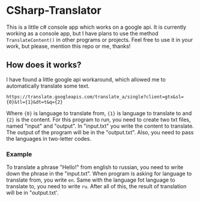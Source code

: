 # CSharp-Translator
This is a little c# console app which works on a google api.
It is currently working as a console app, but I have plans to use the  method ` TranslateContent() ` in other programs or projects. Feel free to use it in your work, but please, mention this repo or me, thanks!

## How does it works?
I have found a little google api workaround, which allowed me to automatically translate some text.

```
https://translate.googleapis.com/translate_a/single?client=gtx&sl={0}&tl={1}&dt=t&q={2}
```
Where `{0}` is language to translate from, `{1}` is language to translate to and `{2}` is the content.
For this program to run, you need to create two txt files, named "input" and "output". In "input.txt" you write the content to translate. The output of the program will be in the
"output.txt". Also, you need to pass the languages in two-letter codes.

### Example

To translate a phrase "Hello!" from english to russian, you need to write down the phrase in the "input.txt".
When program is asking for language to translate from, you write `en`.
Same with the language fot language to translate to, you need to write `ru`.
After all of this, the result of translation will be in "output.txt'.
